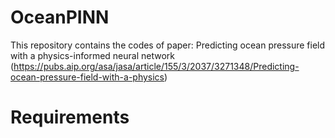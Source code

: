 # OceanPINN
This repository contains the codes of paper: Predicting ocean pressure field with a physics-informed neural network (https://pubs.aip.org/asa/jasa/article/155/3/2037/3271348/Predicting-ocean-pressure-field-with-a-physics)

# Requirements
